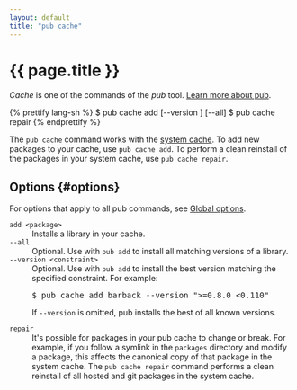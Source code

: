 ```yaml
---
layout: default
title: "pub cache"
---
```


# {{ page.title }}

_Cache_ is one of the commands of the _pub_ tool.
[Learn more about pub](/tools/pub/).

{% prettify lang-sh %}
$ pub cache add <package> [--version <constraint>] [--all]
$ pub cache repair
{% endprettify %}

The `pub cache` command works with the
[system cache](/tools/pub/glossary.html#system-cache).
To add new packages to your cache, use `pub cache add`.
To perform a clean reinstall of the packages in your system cache,
use `pub cache repair`.

## Options {#options}

For options that apply to all pub commands, see
[Global options](/tools/pub/cmd/#global-options).

<dl>
<dt><code>add &lt;package&gt;</code></dt>
<dd>Installs a library in your cache.</dd>

<dt><code>--all</code></dt>
<dd>Optional. Use with <code>pub add</code> to install all
matching versions of a library.</dd>

<dt><code>--version &lt;constraint&gt;</code></dt>
<dd>Optional. Use with <code>pub add</code> to install the best
version matching the specified constraint. For example:

<pre>
$ pub cache add barback --version "&gt;=0.8.0 &lt;0.110"
</pre>

If <code>--version</code> is omitted, pub installs the best of all known
versions.</dd>

<dt><code>repair</code></dt>
<dd>It's possible for packages in your pub cache to change or break.
For example, if you follow a symlink in the <code>packages</code> directory
and modify a package, this affects the canonical copy of that package in
the system cache. The <code>pub cache repair</code> command performs a clean
reinstall of all hosted and git packages in the system cache.</dd>
